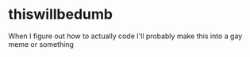 # thiswillbedumb
When I figure out how to actually code I'll probably make this into a gay meme or something
